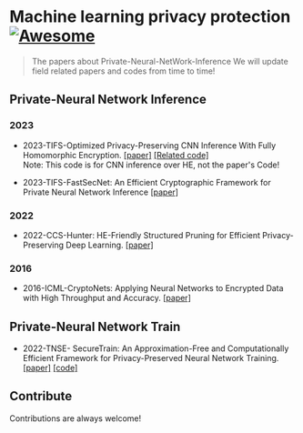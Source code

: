 # Machine learning privacy protection  [![Awesome](https://cdn.jsdelivr.net/gh/sindresorhus/awesome@d7305f38d29fed78fa85652e3a63e154dd8e8829/media/badge.svg)](https://github.com/Chenytstu/Private-Neural-NetWork-Inference)
> The papers about Private-Neural-NetWork-Inference
We will update field related papers and codes from time to time!

## Private-Neural Network Inference

### 2023
- 2023-TIFS-Optimized Privacy-Preserving CNN Inference With Fully Homomorphic Encryption.
  [[paper]](https://ieeexplore.ieee.org/abstract/document/10089847)
  [[Related code]](https://github.com/yamanalab/PP-CNN)  
  Note: This code is for CNN inference over HE, not the paper's Code!

- 2023-TIFS-FastSecNet: An Efficient Cryptographic Framework for Private Neural Network Inference
  [[paper]](https://ieeexplore.ieee.org/abstract/document/10081492/metrics#metrics)

### 2022
- 2022-CCS-Hunter: HE-Friendly Structured Pruning for Efficient Privacy-Preserving Deep Learning.
  [[paper]](https://dl.acm.org/doi/abs/10.1145/3488932.3517401)

### 2016
- 2016-ICML-CryptoNets: Applying Neural Networks to Encrypted Data with High Throughput and Accuracy.
  [[paper]](https://www.microsoft.com/en-us/research/wp-content/uploads/2016/04/CryptonetsTechReport.pdf)

## Private-Neural Network Train
- 2022-TNSE- SecureTrain: An Approximation-Free and Computationally Efficient Framework for Privacy-Preserved Neural Network Training.
  [[paper]](https://ieeexplore.ieee.org/document/9271910#:~:text=SecureTrain%20enables%20joint%20linear%20and%20nonlinear%20computation%20based,to%20achieve%20training%20stability%20and%20prevent%20accuracy%20loss.)
  [[code]](https://github.com/ChiaoThon/SecureTrain)

## Contribute

Contributions are always welcome!

